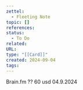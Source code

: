```yaml
---
zettel:
  - Fleeting Note
topic: []
references: 
status:
  - To Do
related: 
URL: 
type: "[[Card]]"
created: 2024-09-04
tags:
---
```

Brain.fm ?? 60 usd 04.9.2024


